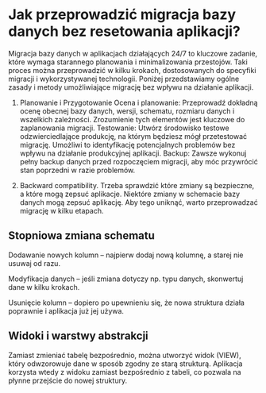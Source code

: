 # Jak przeprowadzić migracja bazy danych bez resetowania aplikacji?

Migracja bazy danych w aplikacjach działających 24/7 to kluczowe zadanie, które wymaga starannego planowania i minimalizowania przestojów. 
Taki proces można przeprowadzić w kilku krokach, dostosowanych do specyfiki migracji i wykorzystywanej technologii. 
Poniżej przedstawiamy ogólne zasady i metody umożliwiające migrację bez wpływu na działanie aplikacji.

1. Planowanie i Przygotowanie
Ocena i planowanie: Przeprowadź dokładną ocenę obecnej bazy danych, wersji, schematu, rozmiaru danych i wszelkich zależności. 
Zrozumienie tych elementów jest kluczowe do zaplanowania migracji.
Testowanie: Utwórz środowisko testowe odzwierciedlające produkcję, na którym będziesz mógł przetestować migrację. 
Umożliwi to identyfikację potencjalnych problemów bez wpływu na działanie produkcyjnej aplikacji.
Backup: Zawsze wykonuj pełny backup danych przed rozpoczęciem migracji, aby móc przywrócić stan poprzedni w razie problemów.


2. Backward compatibility. Trzeba sprawdzić które zmiany są bezpieczne, a które mogą zepsuć aplikacje. 
Niektóre zmiany w schemacie bazy danych mogą zepsuć aplikację. Aby tego uniknąć, warto przeprowadzać migrację w kilku etapach.

## Stopniowa zmiana schematu

Dodawanie nowych kolumn – najpierw dodaj nową kolumnę, a starej nie usuwaj od razu.

Modyfikacja danych – jeśli zmiana dotyczy np. typu danych, skonwertuj dane w kilku krokach.

Usunięcie kolumn – dopiero po upewnieniu się, że nowa struktura działa poprawnie i aplikacja już jej używa.

## Widoki i warstwy abstrakcji

Zamiast zmieniać tabelę bezpośrednio, można utworzyć widok (VIEW), który odwzorowuje dane w sposób zgodny ze starą strukturą.
Aplikacja korzysta wtedy z widoku zamiast bezpośrednio z tabeli, co pozwala na płynne przejście do nowej struktury.
